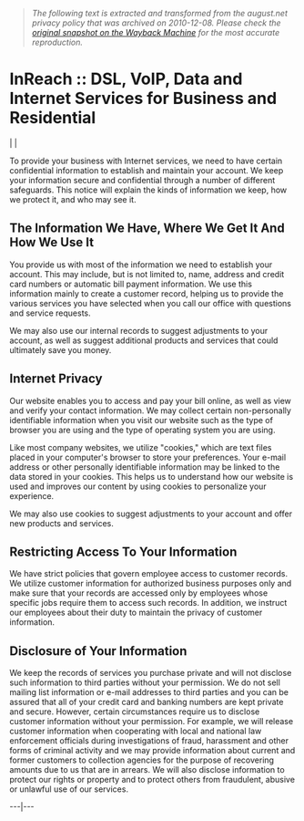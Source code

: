 > *The following text is extracted and transformed from the august.net privacy policy that was archived on 2010-12-08. Please check the [original snapshot on the Wayback Machine](https://web.archive.org/web/20101208013440id_/http%3A//august.net/InReach_Privacy_Policy.html) for the most accurate reproduction.*

# InReach :: DSL, VoIP, Data and Internet Services for Business and Residential

|  | 

To provide your business with Internet services, we need to have certain confidential information to establish and maintain your account. We keep your information secure and confidential through a number of different safeguards. This notice will explain the kinds of information we keep, how we protect it, and who may see it.

## The Information We Have, Where We Get It And How We Use It

You provide us with most of the information we need to establish your account. This may include, but is not limited to, name, address and credit card numbers or automatic bill payment information. We use this information mainly to create a customer record, helping us to provide the various services you have selected when you call our office with questions and service requests.

We may also use our internal records to suggest adjustments to your account, as well as suggest additional products and services that could ultimately save you money.

## Internet Privacy

Our website enables you to access and pay your bill online, as well as view and verify your contact information. We may collect certain non-personally identifiable information when you visit our website such as the type of browser you are using and the type of operating system you are using. 

Like most company websites, we utilize "cookies," which are text files placed in your computer's browser to store your preferences. Your e-mail address or other personally identifiable information may be linked to the data stored in your cookies. This helps us to understand how our website is used and improves our content by using cookies to personalize your experience. 

We may also use cookies to suggest adjustments to your account and offer new products and services. 

## Restricting Access To Your Information

We have strict policies that govern employee access to customer records. We utilize customer information for authorized business purposes only and make sure that your records are accessed only by employees whose specific jobs require them to access such records. In addition, we instruct our employees about their duty to maintain the privacy of customer information.

## Disclosure of Your Information

We keep the records of services you purchase private and will not disclose such information to third parties without your permission. We do not sell mailing list information or e-mail addresses to third parties and you can be assured that all of your credit card and banking numbers are kept private and secure. However, certain circumstances require us to disclose customer information without your permission. For example, we will release customer information when cooperating with local and national law enforcement officials during investigations of fraud, harassment and other forms of criminal activity and we may provide information about current and former customers to collection agencies for the purpose of recovering amounts due to us that are in arrears. We will also disclose information to protect our rights or property and to protect others from fraudulent, abusive or unlawful use of our services.   
  
---|---
